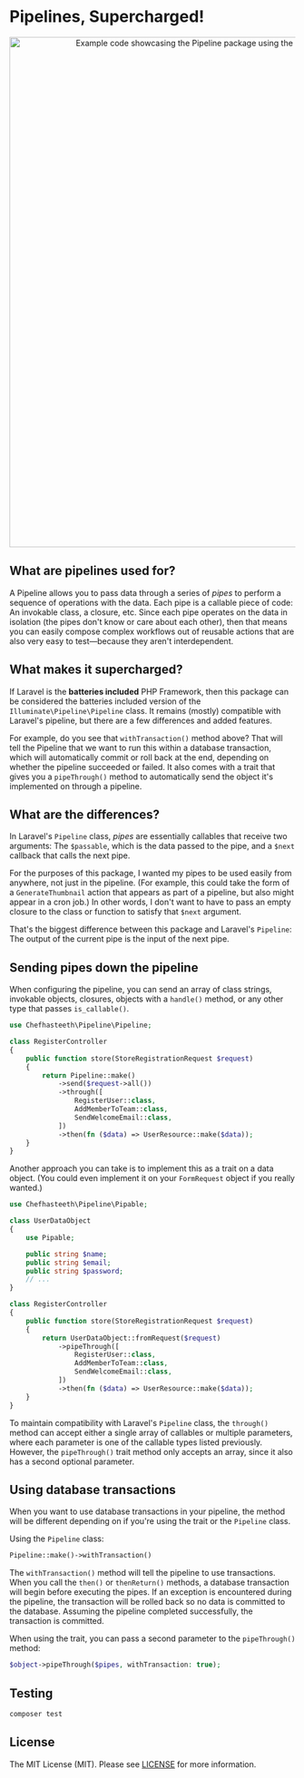 # Pipelines, Supercharged!

<p align="center"><img src="https://raw.githubusercontent.com/chefhasteeth/pipeline/master/example.png" width="900" alt="Example code showcasing the Pipeline package using the with transaction method and the pipable trait"></p>

## What are pipelines used for?

A Pipeline allows you to pass data through a series of _pipes_ to perform a sequence of operations with the data. Each pipe is a callable piece of code: An invokable class, a closure, etc. Since each pipe operates on the data in isolation (the pipes don't know or care about each other), then that means you can easily compose complex workflows out of reusable actions that are also very easy to test&mdash;because they aren't interdependent.

## What makes it supercharged?

If Laravel is the **batteries included** PHP Framework, then this package can be considered the batteries included version of the `Illuminate\Pipeline\Pipeline` class. It remains (mostly) compatible with Laravel's pipeline, but there are a few differences and added features.

For example, do you see that `withTransaction()` method above? That will tell the Pipeline that we want to run this within a database transaction, which will automatically commit or roll back at the end, depending on whether the pipeline succeeded or failed. It also comes with a trait that gives you a `pipeThrough()` method to automatically send the object it's implemented on through a pipeline.

## What are the differences?

In Laravel's `Pipeline` class, _pipes_ are essentially callables that receive two arguments: The `$passable`, which is the data passed to the pipe, and a `$next` callback that calls the next pipe.

For the purposes of this package, I wanted my pipes to be used easily from anywhere, not just in the pipeline. (For example, this could take the form of a `GenerateThumbnail` action that appears as part of a pipeline, but also might appear in a cron job.) In other words, I don't want to have to pass an empty closure to the class or function to satisfy that `$next` argument.

That's the biggest difference between this package and Laravel's `Pipeline`: The output of the current pipe is the input of the next pipe.

## Sending pipes down the pipeline

When configuring the pipeline, you can send an array of class strings, invokable objects, closures, objects with a `handle()` method, or any other type that passes `is_callable()`.

```php
use Chefhasteeth\Pipeline\Pipeline;

class RegisterController
{
    public function store(StoreRegistrationRequest $request)
    {
        return Pipeline::make()
            ->send($request->all())
            ->through([
                RegisterUser::class,
                AddMemberToTeam::class,
                SendWelcomeEmail::class,
            ])
            ->then(fn ($data) => UserResource::make($data));
    }
}
```

Another approach you can take is to implement this as a trait on a data object. (You could even implement it on your `FormRequest` object if you really wanted.)

```php
use Chefhasteeth\Pipeline\Pipable;

class UserDataObject
{
    use Pipable;

    public string $name;
    public string $email;
    public string $password;
    // ...
}

class RegisterController
{
    public function store(StoreRegistrationRequest $request)
    {
        return UserDataObject::fromRequest($request)
            ->pipeThrough([
                RegisterUser::class,
                AddMemberToTeam::class,
                SendWelcomeEmail::class,
            ])
            ->then(fn ($data) => UserResource::make($data));
    }
}
```

To maintain compatibility with Laravel's `Pipeline` class, the `through()` method can accept either a single array of callables or multiple parameters, where each parameter is one of the callable types listed previously. However, the `pipeThrough()` trait method only accepts an array, since it also has a second optional parameter.

## Using database transactions

When you want to use database transactions in your pipeline, the method will be different depending on if you're using the trait or the `Pipeline` class.

Using the `Pipeline` class:

```php
Pipeline::make()->withTransaction()
```

The `withTransaction()` method will tell the pipeline to use transactions. When you call the `then()` or `thenReturn()` methods, a database transaction will begin before executing the pipes. If an exception is encountered during the pipeline, the transaction will be rolled back so no data is committed to the database. Assuming the pipeline completed successfully, the transaction is committed.

When using the trait, you can pass a second parameter to the `pipeThrough()` method:

```php
$object->pipeThrough($pipes, withTransaction: true);
```

## Testing

```bash
composer test
```

## License

The MIT License (MIT). Please see [LICENSE](LICENSE) for more information.
